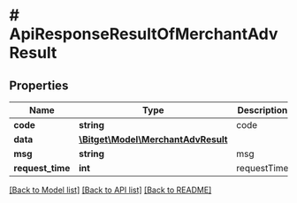 # # ApiResponseResultOfMerchantAdvResult

## Properties

Name | Type | Description | Notes
------------ | ------------- | ------------- | -------------
**code** | **string** | code | [optional]
**data** | [**\Bitget\Model\MerchantAdvResult**](MerchantAdvResult.md) |  | [optional]
**msg** | **string** | msg | [optional]
**request_time** | **int** | requestTime | [optional]

[[Back to Model list]](../../README.md#models) [[Back to API list]](../../README.md#endpoints) [[Back to README]](../../README.md)
